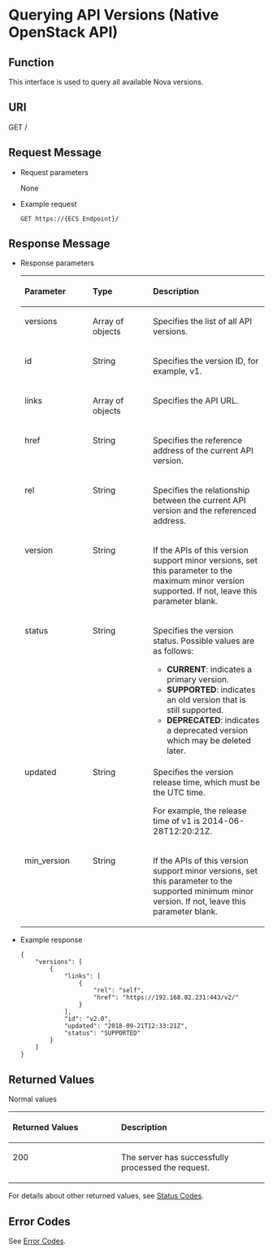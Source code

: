 # Querying API Versions \(Native OpenStack API\)<a name="EN-US_TOPIC_0134720582"></a>

## Function<a name="section54478915181842"></a>

This interface is used to query all available Nova versions.

## URI<a name="section53791107181842"></a>

GET /

## Request Message<a name="section39878380181842"></a>

-   Request parameters

    None

-   Example request

    ```
    GET https://{ECS Endpoint}/
    ```


## Response Message<a name="section13201080181842"></a>

-   Response parameters

    <a name="table26246518152631"></a>
    <table><thead align="left"><tr id="row29602547152631"><th class="cellrowborder" valign="top" width="27.889999999999997%" id="mcps1.1.4.1.1"><p id="p1143665616354"><a name="p1143665616354"></a><a name="p1143665616354"></a>Parameter</p>
    </th>
    <th class="cellrowborder" valign="top" width="24.740000000000002%" id="mcps1.1.4.1.2"><p id="p11440156143517"><a name="p11440156143517"></a><a name="p11440156143517"></a>Type</p>
    </th>
    <th class="cellrowborder" valign="top" width="47.370000000000005%" id="mcps1.1.4.1.3"><p id="p244212561357"><a name="p244212561357"></a><a name="p244212561357"></a>Description</p>
    </th>
    </tr>
    </thead>
    <tbody><tr id="row56174697152631"><td class="cellrowborder" valign="top" width="27.889999999999997%" headers="mcps1.1.4.1.1 "><p id="p4445556153516"><a name="p4445556153516"></a><a name="p4445556153516"></a>versions</p>
    </td>
    <td class="cellrowborder" valign="top" width="24.740000000000002%" headers="mcps1.1.4.1.2 "><p id="p444855610353"><a name="p444855610353"></a><a name="p444855610353"></a>Array of objects</p>
    </td>
    <td class="cellrowborder" valign="top" width="47.370000000000005%" headers="mcps1.1.4.1.3 "><p id="p344911569354"><a name="p344911569354"></a><a name="p344911569354"></a>Specifies the list of all API versions.</p>
    </td>
    </tr>
    <tr id="row4615503152631"><td class="cellrowborder" valign="top" width="27.889999999999997%" headers="mcps1.1.4.1.1 "><p id="p8452756123518"><a name="p8452756123518"></a><a name="p8452756123518"></a>id</p>
    </td>
    <td class="cellrowborder" valign="top" width="24.740000000000002%" headers="mcps1.1.4.1.2 "><p id="p1445545663515"><a name="p1445545663515"></a><a name="p1445545663515"></a>String</p>
    </td>
    <td class="cellrowborder" valign="top" width="47.370000000000005%" headers="mcps1.1.4.1.3 "><p id="p045585620357"><a name="p045585620357"></a><a name="p045585620357"></a>Specifies the version ID, for example, v1.</p>
    </td>
    </tr>
    <tr id="row9239644152631"><td class="cellrowborder" valign="top" width="27.889999999999997%" headers="mcps1.1.4.1.1 "><p id="p9460175653518"><a name="p9460175653518"></a><a name="p9460175653518"></a>links</p>
    </td>
    <td class="cellrowborder" valign="top" width="24.740000000000002%" headers="mcps1.1.4.1.2 "><p id="p14983184716501"><a name="p14983184716501"></a><a name="p14983184716501"></a>Array of objects</p>
    </td>
    <td class="cellrowborder" valign="top" width="47.370000000000005%" headers="mcps1.1.4.1.3 "><p id="p746525619351"><a name="p746525619351"></a><a name="p746525619351"></a>Specifies the API URL.</p>
    </td>
    </tr>
    <tr id="row19267144531214"><td class="cellrowborder" valign="top" width="27.889999999999997%" headers="mcps1.1.4.1.1 "><p id="p16283354130"><a name="p16283354130"></a><a name="p16283354130"></a>href</p>
    </td>
    <td class="cellrowborder" valign="top" width="24.740000000000002%" headers="mcps1.1.4.1.2 "><p id="p13242332181317"><a name="p13242332181317"></a><a name="p13242332181317"></a>String</p>
    </td>
    <td class="cellrowborder" valign="top" width="47.370000000000005%" headers="mcps1.1.4.1.3 "><p id="p2269104581219"><a name="p2269104581219"></a><a name="p2269104581219"></a>Specifies the reference address of the current API version.</p>
    </td>
    </tr>
    <tr id="row113965641213"><td class="cellrowborder" valign="top" width="27.889999999999997%" headers="mcps1.1.4.1.1 "><p id="p2139956101218"><a name="p2139956101218"></a><a name="p2139956101218"></a>rel</p>
    </td>
    <td class="cellrowborder" valign="top" width="24.740000000000002%" headers="mcps1.1.4.1.2 "><p id="p824653211138"><a name="p824653211138"></a><a name="p824653211138"></a>String</p>
    </td>
    <td class="cellrowborder" valign="top" width="47.370000000000005%" headers="mcps1.1.4.1.3 "><p id="p513917563125"><a name="p513917563125"></a><a name="p513917563125"></a>Specifies the relationship between the current API version and the referenced address.</p>
    </td>
    </tr>
    <tr id="row12929787152631"><td class="cellrowborder" valign="top" width="27.889999999999997%" headers="mcps1.1.4.1.1 "><p id="p13468556113518"><a name="p13468556113518"></a><a name="p13468556113518"></a>version</p>
    </td>
    <td class="cellrowborder" valign="top" width="24.740000000000002%" headers="mcps1.1.4.1.2 "><p id="p18472756113513"><a name="p18472756113513"></a><a name="p18472756113513"></a>String</p>
    </td>
    <td class="cellrowborder" valign="top" width="47.370000000000005%" headers="mcps1.1.4.1.3 "><p id="p11474856173511"><a name="p11474856173511"></a><a name="p11474856173511"></a>If the APIs of this version support minor versions, set this parameter to the maximum minor version supported. If not, leave this parameter blank.</p>
    </td>
    </tr>
    <tr id="row39341340152631"><td class="cellrowborder" valign="top" width="27.889999999999997%" headers="mcps1.1.4.1.1 "><p id="p647516561358"><a name="p647516561358"></a><a name="p647516561358"></a>status</p>
    </td>
    <td class="cellrowborder" valign="top" width="24.740000000000002%" headers="mcps1.1.4.1.2 "><p id="p164801756103517"><a name="p164801756103517"></a><a name="p164801756103517"></a>String</p>
    </td>
    <td class="cellrowborder" valign="top" width="47.370000000000005%" headers="mcps1.1.4.1.3 "><p id="p104811756113517"><a name="p104811756113517"></a><a name="p104811756113517"></a>Specifies the version status. Possible values are as follows:</p>
    <a name="ul4932195311538"></a><a name="ul4932195311538"></a><ul id="ul4932195311538"><li><strong id="b11954152420422"><a name="b11954152420422"></a><a name="b11954152420422"></a>CURRENT</strong>: indicates a primary version.</li><li><strong id="b3117229104215"><a name="b3117229104215"></a><a name="b3117229104215"></a>SUPPORTED</strong>: indicates an old version that is still supported.</li><li><strong id="b449312382428"><a name="b449312382428"></a><a name="b449312382428"></a>DEPRECATED</strong>: indicates a deprecated version which may be deleted later.</li></ul>
    </td>
    </tr>
    <tr id="row398200152631"><td class="cellrowborder" valign="top" width="27.889999999999997%" headers="mcps1.1.4.1.1 "><p id="p7486145617358"><a name="p7486145617358"></a><a name="p7486145617358"></a>updated</p>
    </td>
    <td class="cellrowborder" valign="top" width="24.740000000000002%" headers="mcps1.1.4.1.2 "><p id="p34901556173518"><a name="p34901556173518"></a><a name="p34901556173518"></a>String</p>
    </td>
    <td class="cellrowborder" valign="top" width="47.370000000000005%" headers="mcps1.1.4.1.3 "><p id="p14678111311550"><a name="p14678111311550"></a><a name="p14678111311550"></a>Specifies the version release time, which must be the UTC time.</p>
    <p id="p24932056163517"><a name="p24932056163517"></a><a name="p24932056163517"></a>For example, the release time of v1 is 2014-06-28T12:20:21Z.</p>
    </td>
    </tr>
    <tr id="row61549520152631"><td class="cellrowborder" valign="top" width="27.889999999999997%" headers="mcps1.1.4.1.1 "><p id="p2495115693510"><a name="p2495115693510"></a><a name="p2495115693510"></a>min_version</p>
    </td>
    <td class="cellrowborder" valign="top" width="24.740000000000002%" headers="mcps1.1.4.1.2 "><p id="p134991256203512"><a name="p134991256203512"></a><a name="p134991256203512"></a>String</p>
    </td>
    <td class="cellrowborder" valign="top" width="47.370000000000005%" headers="mcps1.1.4.1.3 "><p id="p205014565351"><a name="p205014565351"></a><a name="p205014565351"></a>If the APIs of this version support minor versions, set this parameter to the supported minimum minor version. If not, leave this parameter blank.</p>
    </td>
    </tr>
    </tbody>
    </table>

-   Example response

    ```
    {
        "versions": [
            {
                "links": [
                    {
                        "rel": "self",
                        "href": "https://192.168.82.231:443/v2/"
                    }
                ],
                "id": "v2.0",
                "updated": "2018-09-21T12:33:21Z",
                "status": "SUPPORTED"
            }
        ]
    }
    ```


## Returned Values<a name="section7610951"></a>

Normal values

<a name="en-us_topic_0106040941_table753804619176"></a>
<table><thead align="left"><tr id="en-us_topic_0106040941_row10735134615172"><th class="cellrowborder" valign="top" width="42.42%" id="mcps1.1.3.1.1"><p id="en-us_topic_0106040941_p19735204616177"><a name="en-us_topic_0106040941_p19735204616177"></a><a name="en-us_topic_0106040941_p19735204616177"></a>Returned Values</p>
</th>
<th class="cellrowborder" valign="top" width="57.58%" id="mcps1.1.3.1.2"><p id="en-us_topic_0106040941_p207355465176"><a name="en-us_topic_0106040941_p207355465176"></a><a name="en-us_topic_0106040941_p207355465176"></a>Description</p>
</th>
</tr>
</thead>
<tbody><tr id="en-us_topic_0106040941_row1473514621713"><td class="cellrowborder" valign="top" width="42.42%" headers="mcps1.1.3.1.1 "><p id="en-us_topic_0106040941_p13735144611178"><a name="en-us_topic_0106040941_p13735144611178"></a><a name="en-us_topic_0106040941_p13735144611178"></a>200</p>
</td>
<td class="cellrowborder" valign="top" width="57.58%" headers="mcps1.1.3.1.2 "><p id="en-us_topic_0106040941_p207351246161711"><a name="en-us_topic_0106040941_p207351246161711"></a><a name="en-us_topic_0106040941_p207351246161711"></a>The server has successfully processed the request.</p>
</td>
</tr>
</tbody>
</table>

For details about other returned values, see  [Status Codes](status-codes.md).

## Error Codes<a name="section14752650154917"></a>

See  [Error Codes](error-codes.md).

